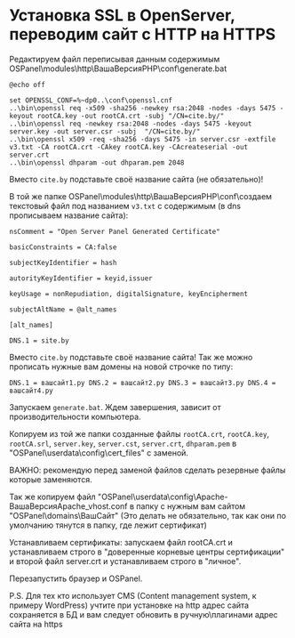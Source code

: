 # Установка SSL в OpenServer, переводим сайт с HTTP на HTTPS

Редактируем файл переписывая данным содержимым OSPanel\modules\http\ВашаВерсияPHP\conf\generate.bat

```
@echo off

set OPENSSL_CONF=%~dp0..\conf\openssl.cnf
..\bin\openssl req -x509 -sha256 -newkey rsa:2048 -nodes -days 5475 -keyout rootCA.key -out rootCA.crt -subj "/CN=cite.by/"
..\bin\openssl req -newkey rsa:2048 -nodes -days 5475 -keyout server.key -out server.csr -subj  "/CN=cite.by/"
..\bin\openssl x509 -req -sha256 -days 5475 -in server.csr -extfile v3.txt -CA rootCA.crt -CAkey rootCA.key -CAcreateserial -out server.crt
..\bin\openssl dhparam -out dhparam.pem 2048

```

Вместо `cite.by` подставьте своё название сайта (не обязательно)!

В той же папке OSPanel\modules\http\ВашаВерсияPHP\conf\создаем текстовый файл под названием `v3.txt` c содержимым (в dns прописываем название сайта):

```
nsComment = "Open Server Panel Generated Certificate"

basicConstraints = CA:false

subjectKeyIdentifier = hash

autorityKeyIdentifier = keyid,issuer

keyUsage = nonRepudiation, digitalSignature, keyEncipherment

subjectAltName = @alt_names 

[alt_names]

DNS.1 = site.by
```

Вместо `cite.by` подставьте своё название сайта! Так же можно прописать нужные вам домены на новой строчке по типу:

`
DNS.1 = вашсайт1.ру
DNS.2 = вашсайт2.ру
DNS.3 = вашсайт3.ру
DNS.4 = вашсайт4.ру
`

Запускаем `generate.bat`. Ждем завершения, зависит от производительности компьютера. 

Копируем из той же папки созданные файлы `rootCA.crt`, `rootCA.key`, `rootCA.srl`, `server.key`, `server.cst`, `server.crt`, `dhparam.pem` в "OSPanel\userdata\config\cert_files" c заменой.

ВАЖНО: рекомендую перед заменой файлов сделать резервные файлы которые заменяются.

Так же копируем файл "OSPanel\userdata\config\Apache-ВашаВерсияApache_vhost.conf в папку с нужным вам сайтом "OSPanel\domains\ВашСайт" (Это делать не обязательно, так как они по умолчанию тянутся в папку, где лежит сертификат)

Устанавливаем сертификаты: запускаем файл rootCA.crt и устанавливаем строго в "доверенные корневые центры сертификации" и второй файл server.crt и устанавливаем строго в "личное".

Перезапустить браузер и OSPanel.

P.S. Для тех кто использует CMS (Content management system, к примеру WordPress) учтите при установке на http адрес сайта сохраняется в БД и вам следует обновить в ручную\плагинами адрес сайта на https

